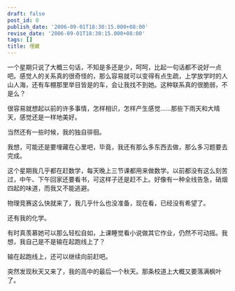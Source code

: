```yaml
---
draft: false
post_id: 0
publish_date: '2006-09-01T18:30:15.000+08:00'
revise_date: '2006-09-01T18:30:15.000+08:00'
tags: []
title: 埋藏
---
```


一个星期只说了大概三句话，不知是多还是少，呵呵，比起一句话都不说好一点吧。感觉人的关系真的很奇怪的，那么容易就可以变得有点生疏，上学放学时的人山人海，还有车棚那里举目皆是的车，会让我找不到她。这种联系真的很脆弱，不是么？

很容易就想起以前的许多事情，怎样相识，怎样产生感觉……那些下雨天和大晴天，感觉还是一样地美好。

当然还有一些时候，我的独自徘徊。

我想，可能还是要埋藏在心里吧，毕竟，我还有那么多东西去做，那么多习题要去完成。

这个星期我几乎都在赶数学，每天晚上三节课都用来做数学。以前都没有这么刻苦过，中午、下午回家还要看书，可这样子还是赶不上。好像有一种全线告急，硝烟四起的味道，而我又不能逃避。

物理竞赛这么快就来了，我几乎什么也没准备，现在看，已经没有希望了。

还有我的化学。

有时真羡慕她可以那么轻松自如，上课睡觉看小说做其它作业，仍然不可动摇。我想，我自己是不是输在起跑线上了？

输在起跑线上，还可以继续向前赶吧。

突然发现秋天又来了，我的高中的最后一个秋天。那条校道上大概又要落满枫叶了。
